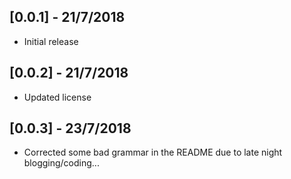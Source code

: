 ## [0.0.1] - 21/7/2018

* Initial release

## [0.0.2] - 21/7/2018

* Updated license

## [0.0.3] - 23/7/2018

* Corrected some bad grammar in the README due to late night blogging/coding...